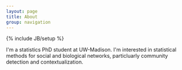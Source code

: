 ```yaml
---
layout: page
title: About
group: navigation
---
```


{% include JB/setup %}

I'm a statistics PhD student at UW-Madison. I'm interested in statistical
methods for social and biological networks, particluarly community detection
and contextualization. 